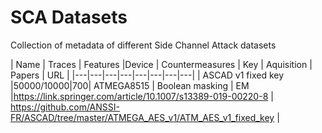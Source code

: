 # SCA Datasets
Collection of metadata of different Side Channel Attack datasets

| Name | Traces | Features |Device | Countermeasures | Key | Aquisition | Papers | URL |
|---|---|---|---|---|---|---|---|
| ASCAD v1 fixed key |50000/10000|700| ATMEGA8515 | Boolean masking | EM |https://link.springer.com/article/10.1007/s13389-019-00220-8 | https://github.com/ANSSI-FR/ASCAD/tree/master/ATMEGA_AES_v1/ATM_AES_v1_fixed_key  | 
